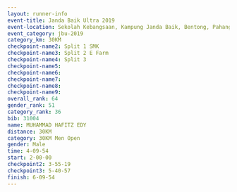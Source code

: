 ```yaml
---
layout: runner-info 
event-title: Janda Baik Ultra 2019
event-location: Sekolah Kebangsaan, Kampung Janda Baik, Bentong, Pahang, Malaysia
event_category: jbu-2019 
category_km: 30KM 
checkpoint-name2: Split 1 SMK 
checkpoint-name3: Split 2 E Farm 
checkpoint-name4: Split 3 
checkpoint-name5: 
checkpoint-name6: 
checkpoint-name7: 
checkpoint-name8: 
checkpoint-name9: 
overall_rank: 64
gender_rank: 51
category_rank: 36
bib: 31004
name: MUHAMMAD HAFITZ EDY
distance: 30KM
category: 30KM Men Open
gender: Male
time: 4-09-54
start: 2-00-00
checkpoint2: 3-55-19
checkpoint3: 5-40-57
finish: 6-09-54
---
```

